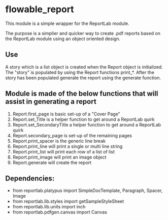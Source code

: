 # flowable_report

This module is a simple wrapper for the ReportLab module.

The purpose is a simplier and quicker way to create .pdf reports based on the ReportLab
module using an object oriented design. 

## Use
A story which is a list object is created when the Report object
is initialized. The "story" is populated by using the Report functions print_*. 
After the story has been populated generate the report using the generate function.

## Module is made of the below functions that will assist in generating a report
1. Report.first_page is basic set-up of a "Cover Page"
2. Report.set_Title is a helper function to get around a ReportLab quirk
3. Report.set_SecondaryTitle a helper function to get around a ReportLab quirk
4. Report.secondary_page is set-up of the remaining pages
5. Report.print_spacer is the generic line break
6. Report.print_line will print a single or multi line string
7. Report.print_list will print each row of a list of list
8. Report.print_image will print an image object
9. Report.generate will create the report

## Dependencies:
* from reportlab.platypus import SimpleDocTemplate, Paragraph, Spacer, Image
* from reportlab.lib.styles import getSampleStyleSheet
* from reportlab.lib.units import inch
* from reportlab.pdfgen.canvas import Canvas
